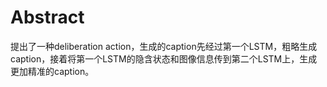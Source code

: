 # Abstract

提出了一种deliberation action，生成的caption先经过第一个LSTM，粗略生成caption，接着将第一个LSTM的隐含状态和图像信息传到第二个LSTM上，生成更加精准的caption。